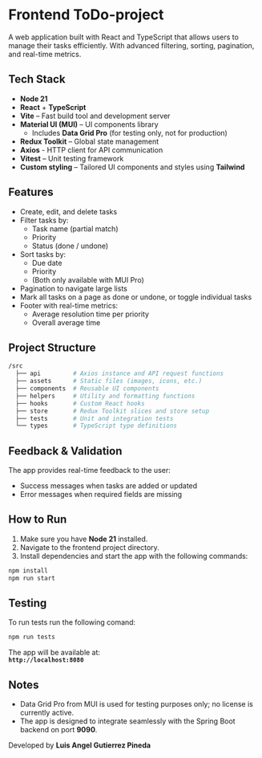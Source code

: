 # Frontend ToDo-project

A web application built with React and TypeScript that allows users to manage their tasks efficiently. With advanced filtering, sorting, pagination, and real-time metrics.

## Tech Stack

- **Node 21**
- **React** + **TypeScript**
- **Vite** – Fast build tool and development server
- **Material UI (MUI)** – UI components library
  - Includes **Data Grid Pro** (for testing only, not for production)
- **Redux Toolkit** – Global state management
- **Axios** - HTTP client for API communication
- **Vitest** – Unit testing framework
- **Custom styling** – Tailored UI components and styles using **Tailwind**

## Features

- Create, edit, and delete tasks
- Filter tasks by:
  - Task name (partial match)
  - Priority
  - Status (done / undone)
- Sort tasks by:
  - Due date
  - Priority
  - (Both only available with MUI Pro)
- Pagination to navigate large lists
- Mark all tasks on a page as done or undone, or toggle individual tasks
- Footer with real-time metrics:
  - Average resolution time per priority
  - Overall average time

## Project Structure

```bash
/src
  ├── api         # Axios instance and API request functions
  ├── assets      # Static files (images, icons, etc.)
  ├── components  # Reusable UI components
  ├── helpers     # Utility and formatting functions
  ├── hooks       # Custom React hooks
  ├── store       # Redux Toolkit slices and store setup
  ├── tests       # Unit and integration tests
  └── types       # TypeScript type definitions
```

## Feedback & Validation

The app provides real-time feedback to the user:

- Success messages when tasks are added or updated
- Error messages when required fields are missing

## How to Run

1. Make sure you have **Node 21** installed.
2. Navigate to the frontend project directory.
3. Install dependencies and start the app with the following commands:

```bash
npm install
npm run start
```

## Testing

To run tests run the following comand:

```bash
npm run tests
```

The app will be available at:  
**`http://localhost:8080`**

## Notes

- Data Grid Pro from MUI is used for testing purposes only; no license is currently active.
- The app is designed to integrate seamlessly with the Spring Boot backend on port **9090**.

Developed by **Luis Angel Gutierrez Pineda**
